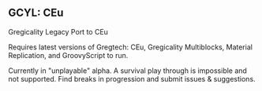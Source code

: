 ## GCYL: CEu
Gregicality Legacy Port to CEu

Requires latest versions of Gregtech: CEu, Gregicality Multiblocks, Material Replication, and GroovyScript to run.

Currently in "unplayable" alpha. A survival play through is impossible and not supported. Find breaks in progression and submit issues & suggestions.
